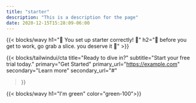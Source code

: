 ```yaml
---
title: "starter"
description: "This is a description for the page"
date: 2020-12-15T15:28:09-06:00
---
```


{{< blocks/wavy h1="🎉️ You set up starter correctly! 🎉️" h2="🍕️ before you get to work, go grab a slice. you deserve it 🍕️" >}}

{{<
blocks/tailwindui/cta
title="Ready to dive in?"
subtitle="Start your free trial today."
primary="Get Started"
primary_url="https://example.com"
secondary="Learn more"
secondary_url="#"

>}}

{{< blocks/wavy h1="I'm green" color="green-100">}}
